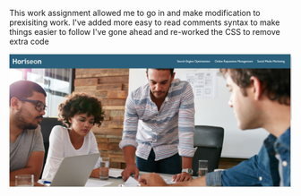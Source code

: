 This work assignment allowed me to go in and make modification to prexisiting work. 
I've added more easy to read comments
syntax to make things easier to follow 
I've gone ahead and re-worked the CSS to remove extra code

![portfolio demo](/assets/images/01-html-css-git-homework-demo.png)